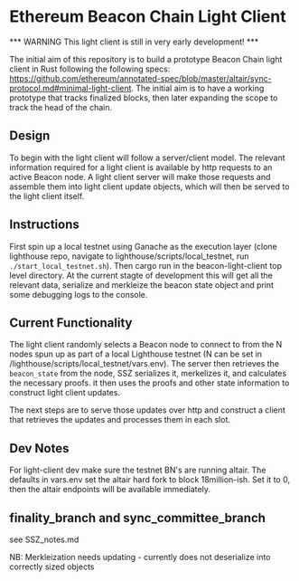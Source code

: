 # Ethereum Beacon Chain Light Client

*** WARNING This light client is still in very early development! ***

The initial aim of this repository is to build a prototype Beacon Chain light client in Rust following the following specs: https://github.com/ethereum/annotated-spec/blob/master/altair/sync-protocol.md#minimal-light-client. The initial aim is to have a working prototype that tracks finalized blocks, then later expanding the scope to track the head of the chain. 

## Design

To begin with the light client will follow a server/client model. The relevant information required for a light client is available by http requests to an active Beacon node. A light client server will make those requests and assemble them into light client update objects, which will then be served to the light client itself.

## Instructions

First spin up a local testnet using Ganache as the execution layer (clone lighthouse repo, navigate to lighthouse/scripts/local_testnet, run `./start_local_testnet.sh`). Then cargo run in the beacon-light-client top level directory. At the current stagte of development this will get all the relevant data, serialize and merkleize the beacon state object and print some debugging logs to the console.

## Current Functionality

The light client randomly selects a Beacon node to connect to from the N nodes spun up as part of a local Lighthouse testnet (N can be set in /lighthouse/scripts/local_testnet/vars.env). The server then retrieves the `beacon_state` from the node, SSZ serializes it, merkelizes it, and calculates the necessary proofs. it then uses the proofs and other state information to construct light client updates.

The next steps are to serve those updates over http and construct a client that retrieves the updates and processes them in each slot.

## Dev Notes

For light-client dev make sure the testnet BN's are running altair. The defaults in vars.env set the altair hard fork to block 18million-ish. Set it to 0, then the altair endpoints will be available immediately.

## finality_branch and sync_committee_branch

see SSZ_notes.md


NB:
Merkleization needs updating - currently does not deserialize into correctly sized objects